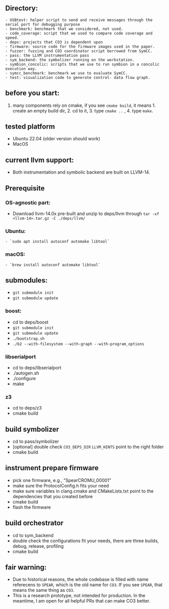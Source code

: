 ## Directory:
```
- USBtest: helper script to send and receive messages through the serial port for debugging purpose
- benchmark: benchmark that we considered, not used.
- code_coverage: script that we used to compare code coverage and speed.
- deps: projects that CO3 is dependent upon
- firmware: source code for the firmware images used in the paper.
- fuzzer: fuzzing and CO3 coordinator script borrowed from SymCC.
- pass: the LLVM instrumentation pass
- sym_backend: the symbolizer running on the workstation.
- symbion_concolic: scripts that we use to run symbion in a concolic execution way.
- symcc_benchmark: benchmark we use to evaluate SymCC.
- test: visualization code to generate control- data flow graph. 
```
## before you start:
1. many components rely on cmake, if you see `cmake build`, it means 1. create an empty build dir, 2. cd to it, 3. type `cmake ..` , 4. type `make`.

## tested platform
- Ubuntu 22.04 (older version should work)
- MacOS

## current llvm support:
- Both instrumentation and symbolic backend are built on LLVM-14. 

## Prerequisite 
### OS-agnostic part:
- Download llvm-14.0x pre-built and unzip to deps/llvm through `tar -xf <llvm-14>.tar.gz -C ./deps/llvm/`
### Ubuntu:
    - `sudo apt install autoconf automake libtool`
### macOS:
    - `brew install autoconf automake libtool`

## submodules:
- `git submodule init`
- `git submodule update`
### boost:
- cd to deps/boost
- `git submodule init`
- `git submodule update`
- `./bootstrap.sh`
- `./b2 --with-filesystem --with-graph --with-program_options`
### libserialport
- cd to deps/libserialport
- ./autogen.sh
- ./configure
- make
### z3
- cd to deps/z3
- cmake build 

## build symbolizer
- cd to pass/symbolizer
- [optional] double check `CO3_DEPS_DIR` `LLVM_HINTS` point to the right folder
- cmake build 

## instrument prepare firmware
- pick one firmware, e.g., "SpearCROMU_00001"
- make sure the ProtocolConfig.h fits your need
- make sure variables in clang.cmake and CMakeLists.txt point to the dependencies that you created before
- cmake build 
- flash the firmware

## build orchestrator
- cd to sym_backend
- double check the configurations fit your needs, there are three builds, debug, release, profiling
- cmake build 


## fair warning:
- Due to historical reasons, the whole codebase is filled with name referecens to `SPEAR`, which is the old name for `CO3`. If you see `SPEAR`, that means the same thing as `CO3`. 
- This is a research prototype, not intended for production. In the meantime, I am open for all helpful PRs that can make CO3 better. 